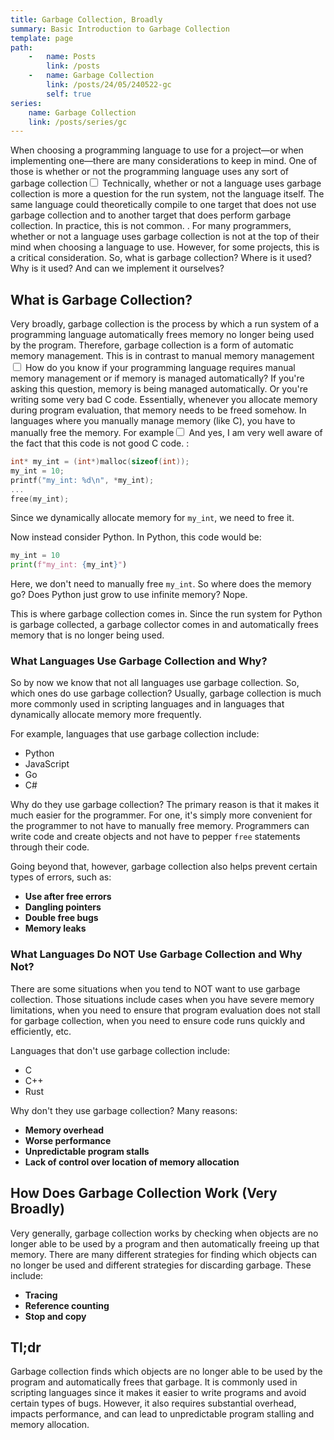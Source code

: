 ```yaml
---
title: Garbage Collection, Broadly
summary: Basic Introduction to Garbage Collection
template: page
path:
    -   name: Posts
        link: /posts
    -   name: Garbage Collection
        link: /posts/24/05/240522-gc
        self: true
series:
    name: Garbage Collection
    link: /posts/series/gc
---
```


When choosing a programming language to use for a project—or when implementing one—there are many considerations to keep in mind.
One of those is whether or not the programming language uses any sort of garbage collection<label for="sidenote--sn1" class="margin-toggle sidenote-number"></label><input type="checkbox" id="sidenote--sn1" class="margin-toggle"/><span class="sidenote">
Technically, whether or not a language uses garbage collection is more a question for the run system, not the language itself. The same language could theoretically compile to one target that does not use garbage collection and to another target that does perform garbage collection. In practice, this is not common.
</span>.
For many programmers, whether or not a language uses garbage collection is not at the top of their mind when choosing a language to use.
However, for some projects, this is a critical consideration.
So, what is garbage collection?
Where is it used?
Why is it used?
And can we implement it ourselves?

## What is Garbage Collection?

Very broadly, garbage collection is the process by which a run system of a programming language automatically frees memory no longer being used by the program.
Therefore, garbage collection is a form of automatic memory management.
This is in contrast to manual memory management<label for="sidenote--sn2" class="margin-toggle sidenote-number"></label><input type="checkbox" id="sidenote--sn2" class="margin-toggle"/><span class="sidenote">
How do you know if your programming language requires manual memory management or if memory is managed automatically? If you're asking this question, memory is being managed automatically. Or you're writing some very bad C code.
</span>
Essentially, whenever you allocate memory during program evaluation, that memory needs to be freed somehow.
In languages where you manually manage memory (like C), you have to manually free the memory.
For example<label for="sidenote--sn3" class="margin-toggle sidenote-number"></label><input type="checkbox" id="sidenote--sn3" class="margin-toggle"/><span class="sidenote">
And yes, I am very well aware of the fact that this code is not good C code.
</span>:

```c
int* my_int = (int*)malloc(sizeof(int));
my_int = 10;
printf("my_int: %d\n", *my_int);
...
free(my_int);
```

Since we dynamically allocate memory for `my_int`, we need to free it.

Now instead consider Python.
In Python, this code would be:

```python
my_int = 10
print(f"my_int: {my_int}")
```

Here, we don't need to manually free `my_int`.
So where does the memory go?
Does Python just grow to use infinite memory?
Nope.

This is where garbage collection comes in.
Since the run system for Python is garbage collected, a garbage collector comes in and automatically frees memory that is no longer being used.

### What Languages Use Garbage Collection and Why?

So by now we know that not all languages use garbage collection.
So, which ones do use garbage collection?
Usually, garbage collection is much more commonly used in scripting languages and in languages that dynamically allocate memory more frequently.

For example, languages that use garbage collection include:

- Python
- JavaScript
- Go
- C#

Why do they use garbage collection?
The primary reason is that it makes it much easier for the programmer.
For one, it's simply more convenient for the programmer to not have to manually free memory.
Programmers can write code and create objects and not have to pepper `free` statements through their code.

Going beyond that, however, garbage collection also helps prevent certain types of errors, such as:

- **Use after free errors**
- **Dangling pointers**
- **Double free bugs**
- **Memory leaks**

### What Languages Do NOT Use Garbage Collection and Why Not?

There are some situations when you tend to NOT want to use garbage collection.
Those situations include cases when you have severe memory limitations, when you need to ensure that program evaluation does not stall for garbage collection, when you need to ensure code runs quickly and efficiently, etc.

Languages that don't use garbage collection include:

- C
- C++
- Rust

Why don't they use garbage collection?
Many reasons:

- **Memory overhead**
- **Worse performance**
- **Unpredictable program stalls**
- **Lack of control over location of memory allocation**

## How Does Garbage Collection Work (Very Broadly)

Very generally, garbage collection works by checking when objects are no longer able to be used by a program and then automatically freeing up that memory.
There are many different strategies for finding which objects can no longer be used and different strategies for discarding garbage.
These include:

- **Tracing**
- **Reference counting**
- **Stop and copy**

## Tl;dr

Garbage collection finds which objects are no longer able to be used by the program and automatically frees that garbage.
It is commonly used in scripting languages since it makes it easier to write programs and avoid certain types of bugs.
However, it also requires substantial overhead, impacts performance, and can lead to unpredictable program stalling and memory allocation.
